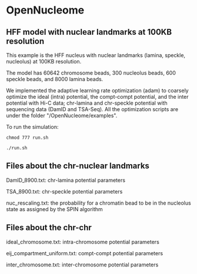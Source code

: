 # OpenNucleome

## HFF model with nuclear landmarks at 100KB resolution

This example is the HFF nucleus with nuclear landmarks (lamina, speckle, nucleolus) at 100KB resolution.

The model has 60642 chromosome beads, 300 nucleolus beads, 600 speckle beads, and 8000 lamina beads.

We implemented the adaptive learning rate optimization (adam) to coarsely optimize the ideal (intra) potential, the compt-compt potential, and the inter potential with Hi-C data; chr-lamina and chr-speckle potential with sequencing data (DamID and TSA-Seq). All the optimization scripts are under the folder "/OpenNucleome/examples".

To run the simulation:
```
chmod 777 run.sh

./run.sh
```

## Files about the chr-nuclear landmarks
DamID_8900.txt: chr-lamina potential parameters

TSA_8900.txt: chr-speckle potential parameters

nuc_rescaling.txt: the probability for a chromatin bead to be in the nucleolus state as assigned by the SPIN algorithm

## Files about the chr-chr

ideal_chromosome.txt: intra-chromosome potential parameters

eij_compartment_uniform.txt: compt-compt potential parameters

inter_chromosome.txt: inter-chromosome potential parameters

